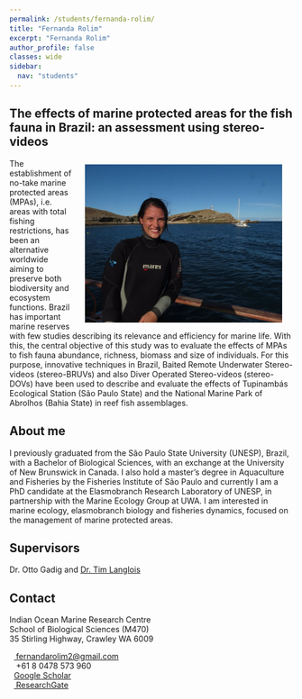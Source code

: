 ```yaml
---
permalink: /students/fernanda-rolim/
title: "Fernanda Rolim"
excerpt: "Fernanda Rolim"
author_profile: false
classes: wide
sidebar:
  nav: "students"
---
```

<link rel="stylesheet" href="/_sass/academicons.css"/>

## The effects of marine protected areas for the fish fauna in Brazil: an assessment using stereo-videos 
<img class="philprofile" src='/images/Fernanda.jpg' align='right' width="350" hspace="20" vspace="10">
The establishment of no-take marine protected areas (MPAs), i.e. areas with total fishing restrictions, has been an alternative worldwide aiming to preserve both biodiversity and ecosystem functions. Brazil has important marine reserves with few studies describing its relevance and efficiency for marine life. With this, the central objective of this study was to evaluate the effects of MPAs to fish fauna abundance, richness, biomass and size of individuals. For this purpose, innovative techniques in Brazil, Baited Remote Underwater Stereo-videos (stereo-BRUVs) and also Diver Operated Stereo-videos (stereo-DOVs) have been used to describe and evaluate the effects of Tupinambás Ecological Station (São Paulo State) and the National Marine Park of Abrolhos (Bahia State) in reef fish assemblages. 

## About me
I previously graduated from the São Paulo State University (UNESP), Brazil, with a Bachelor of Biological Sciences, with an exchange at the University of New Brunswick in Canada. I also hold a master’s degree in Aquaculture and Fisheries by the Fisheries Institute of São Paulo and currently I am a PhD candidate at the Elasmobranch Research Laboratory of UNESP, in partnership with the Marine Ecology Group at UWA. I am interested in marine ecology, elasmobranch biology and fisheries dynamics, focused on the management of marine protected areas. 

## Supervisors
Dr. Otto Gadig and [Dr. Tim Langlois](https://uwamegfisheries.github.io/researchers/tim-langlois/ "Tim Langlois")

## Contact
<p class="address"><i class="far fa-building"></i> Indian Ocean Marine Research Centre <br>
School of Biological Sciences (M470)<br>
35 Stirling Highway, Crawley WA 6009</p>

<p class="phoneemail"><i class="far fa-envelope-open"></i>&nbsp;&nbsp;<a href="mailto:fernandarolim2@gmail.com"> fernandarolim2@gmail.com</a><br>
<i class="fas fa-phone"></i>&nbsp;&nbsp; +61 8 0478 573 960 <br>
<i class="fas fa-graduation-cap"></i>&nbsp;&nbsp;<a href="https://scholar.google.com/citations?user=oKXj_b4AAAAJ&hl=en">Google Scholar</a><br>
<i class="fab fa-researchgate"></i>&nbsp;&nbsp;<a href="https://www.researchgate.net/profile/Fernanda_Rolim"> ResearchGate</a><br>

